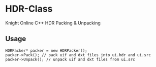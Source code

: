 # HDR-Class
Knight Online C++ HDR Packing &amp; Unpacking

## Usage
	HDRPacker* packer = new HDRPacker();  
	packer->Pack(); // pack uif and dxt files into ui.hdr and ui.src  
	packer->Unpack(); // unpack uif and dxt files from ui.src

